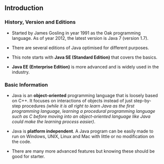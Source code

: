 ## Introduction

### History, Version and Editions

- Started by James Gosling in year 1991 as the Oak programming language. As of year 2012, the latest version is Java 7 (version 1.7).

- There are several editions of Java optimised for different purposes.

- This note starts with **Java SE (Standard Edition)** that covers the basics.

- **Java EE (Enterprise Edition)** is more advanced and is widely used in the industry.

### Basic Information

- Java is an **object-oriented** programming language that is loosely based on C++. It focuses on interactions of objects instead of just step-by-step procedures *(while it is all right to learn Java as the first programming language, learning a procedural programming language such as C before moving into an object-oriented language like Java could make the learning process easier)*.

- Java is **platform independent**. A Java program can be easily made to run on Windows, UNIX, Linux and Mac with little or no modification on the code.

- There are many more advanced features but knowing these should be good for starter.

